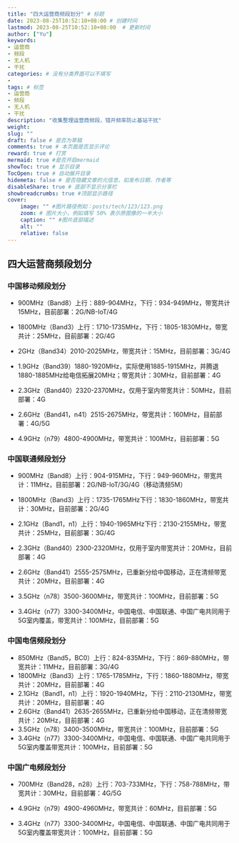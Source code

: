 ```yaml
---
title: "四大运营商频段划分" # 标题
date: 2023-08-25T10:52:10+08:00	# 创建时间
lastmod: 2023-08-25T10:52:10+08:00	# 更新时间
author: ["Yu"]
keywords: 
- 运营商
- 频段
- 无人机
- 干扰
categories: # 没有分类界面可以不填写
- 
tags: # 标签
- 运营商
- 频段
- 无人机
- 干扰 
description: "收集整理运营商频段，错开频率防止基站干扰"
weight:
slug: ""
draft: false # 是否为草稿
comments: true # 本页面是否显示评论
reward: true # 打赏
mermaid: true #是否开启mermaid
showToc: true # 显示目录
TocOpen: true # 自动展开目录
hidemeta: false # 是否隐藏文章的元信息，如发布日期、作者等
disableShare: true # 底部不显示分享栏
showbreadcrumbs: true #顶部显示路径
cover:
    image: "" #图片路径例如：posts/tech/123/123.png
    zoom: # 图片大小，例如填写 50% 表示原图像的一半大小
    caption: "" #图片底部描述
    alt: ""
    relative: false
---
```

## 四大运营商频段划分


### 中国移动频段划分

* 900MHz（Band8）上行：889-904MHz，下行：934-949MHz，带宽共计15MHz，目前部署：2G/NB-IoT/4G
* 1800MHz（Band3）上行：1710-1735MHz，下行：1805-1830MHz，带宽共计：25MHz，目前部署：2G/4G

* 2GHz（Band34）2010-2025MHz，带宽共计：15MHz，目前部署：3G/4G
* 1.9GHz（Band39）1880-1920MHz，实际使用1885-1915MHz，并腾退1880-1885MHz给电信拓展20MHz；带宽共计：30MHz，目前部署：4G

* 2.3GHz（Band40）2320-2370MHz，仅用于室内带宽共计：50MHz，目前部署：4G
* 2.6GHz（Band41，n41）2515-2675MHz，带宽共计：160MHz，目前部署：4G/5G

* 4.9GHz（n79）4800-4900MHz，带宽共计：100MHz，目前部署：5G

### 中国联通频段划分

* 900MHz（Band8）上行：904-915MHz，下行：949-960MHz，带宽共计：11MHz，目前部署：2G/NB-IoT/3G/4G（移动清频5M）
* 1800MHz（Band3）上行：1735-1765MHz下行：1830-1860MHz，带宽共计：30MHz，目前部署：2G/4G

* 2.1GHz（Band1，n1）上行：1940-1965MHz下行：2130-2155MHz，带宽共计：25MHz，目前部署：3G/4G
* 2.3GHz（Band40）2300-2320MHz，仅用于室内带宽共计：20MHz，目前部署：4G

* 2.6GHz（Band41）2555-2575MHz，已重新分给中国移动，正在清频带宽共计：20MHz，目前部署：4G
* 3.5GHz（n78）3500-3600MHz，带宽共计：100MHz，目前部署：5G

* 3.4GHz（n77）3300-3400MHz，中国电信、中国联通、中国广电共同用于5G室内覆盖，带宽共计：100MHz，目前部署：5G

### 中国电信频段划分
- 850MHz（Band5，BC0）上行：824-835MHz，下行：869-880MHz，带宽共计：11MHz，目前部署：3G/4G
- 1800MHz（Band3）上行：1765-1785MHz，下行：1860-1880MHz，带宽共计：20MHz，目前部署：4G
- 2.1GHz（Band1，n1）上行：1920-1940MHz，下行：2110-2130MHz，带宽共计：20MHz，目前部署：4G
- 2.6GHz（Band41）2635-2655MHz，已重新分给中国移动，正在清频带宽共计：20MHz，目前部署：4G
- 3.5GHz（n78）3400-3500MHz，带宽共计：100MHz，目前部署：5G
- 3.4GHz（n77）3300-3400MHz，中国电信、中国联通、中国广电共同用于5G室内覆盖带宽共计：100MHz，目前部署：5G

### 中国广电频段划分
- 700MHz（Band28，n28）上行：703-733MHz，下行：758-788MHz，带宽共计：30MHz，目前部署：4G/5G
- 4.9GHz（n79）4900-4960MHz，带宽共计：60MHz，目前部署：5G

- 3.4GHz（n77）3300-3400MHz，中国电信、中国联通、中国广电共同用于5G室内覆盖带宽共计：100MHz，目前部署：5G

